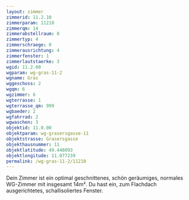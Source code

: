 ```yaml
---
layout: zimmer
zimmerid: 11.2.10
zimmerparam: 11210
zimmerqm: 14
zimmerabstellraum: 0
zimmertyp: 4
zimmerschraege: 0
zimmerausrichtung: 4
zimmerfenster: 1
zimmerlautstaerke: 3
wgid: 11.2.00
wgparam: wg-gras-11-2
wgname: Gras
wggeschoss: 2
wgqm: 6
wgzimmer: 6
wgterrasse: 1
wgterrasse_qm: 999
wgbaeder: 2
wgfahrrad: 2
wgwaschen: 3
objektid: 11.0.00
objektparam: wg-grasersgasse-11
objektstrasse: Grasersgasse
objekthausnummer: 11
objektlatitude: 49.448093
objektlongitude: 11.077239
permalink: /wg-gras-11-2/11210  
---
```

Dein Zimmer ist ein optimal geschnittenes, schön geräumiges, normales WG-Zimmer mit insgesamt 14m². Du hast ein, zum Flachdach ausgerichtetes, schallisoliertes Fenster. 